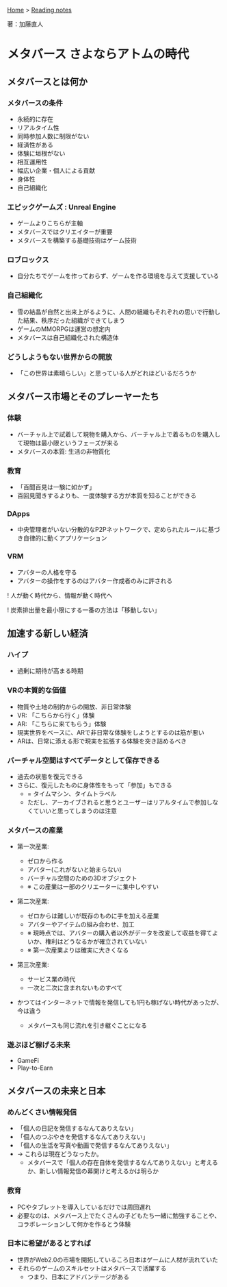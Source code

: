 <style>section h1 { color: #069; }</style>

[Home](/) > [Reading notes](/reading_notes/)

著：加藤直人

メタバース さよならアトムの時代
===

## メタバースとは何か

### メタバースの条件
* 永続的に存在
* リアルタイム性
* 同時参加人数に制限がない
* 経済性がある
* 体験に垣根がない
* 相互運用性
* 幅広い企業・個人による貢献
* 身体性
* 自己組織化

### エピックゲームズ : Unreal Engine
* ゲームよりこちらが主軸
* メタバースではクリエイターが重要
* メタバースを構築する基礎技術はゲーム技術

### ロブロックス
* 自分たちでゲームを作っておらず、ゲームを作る環境を与えて支援している

### 自己組織化
* 雪の結晶が自然と出来上がるように、人間の組織もそれぞれの思いで行動した結果、秩序だった組織ができてしまう
* ゲームのMMORPGは運営の想定内
* メタバースは自己組織化された構造体

### どうしようもない世界からの開放
* 「この世界は素晴らしい」と思っている人がどれほどいるだろうか


## メタバース市場とそのプレーヤーたち

### 体験
* バーチャル上で試着して現物を購入から、バーチャル上で着るものを購入して現物は最小限というフェーズが来る
* メタバースの本質: 生活の非物質化

### 教育
* 「百聞百見は一験に如かず」
* 百回見聞きするよりも、一度体験する方が本質を知ることができる

### DApps
* 中央管理者がいない分散的なP2Pネットワークで、定められたルールに基づき自律的に動くアプリケーション

### VRM
* アバターの人格を守る
* アバターの操作をするのはアバター作成者のみに許される

! 人が動く時代から、情報が動く時代へ

! 炭素排出量を最小限にする一番の方法は「移動しない」


## 加速する新しい経済

### ハイプ
* 過剰に期待が高まる時期

### VRの本質的な価値
* 物質や土地の制約からの開放、非日常体験
* VR: 「こちらから行く」体験
* AR: 「こちらに来てもらう」体験
* 現実世界をベースに、ARで非日常な体験をしようとするのは筋が悪い
* ARは、日常に添える形で現実を拡張する体験を突き詰めるべき

### バーチャル空間はすべてデータとして保存できる
* 過去の状態を復元できる
* さらに、復元したものに身体性をもって「参加」もできる
	* = タイムマシン、タイムトラベル
	* ただし、アーカイブされると思うとユーザーはリアルタイムで参加しなくていいと思ってしまうのは注意

### メタバースの産業
* 第一次産業:
	* ゼロから作る
	* アバター(これがないと始まらない)
	* バーチャル空間のための3Dオブジェクト
	* ※ この産業は一部のクリエーターに集中しやすい
* 第二次産業:
	* ゼロからは難しいが既存のものに手を加える産業
	* アバターやアイテムの組み合わせ、加工
	* ※ 現時点では、アバターの購入者以外がデータを改変して収益を得てよいか、権利はどうなるかが確立されていない
	* ※ 第一次産業よりは確実に大きくなる
* 第三次産業:
	* サービス業の時代
	* 一次と二次に含まれないものすべて

* かつてはインターネットで情報を発信しても1円も稼げない時代があったが、今は違う
	* メタバースも同じ流れを引き継ぐことになる

### 遊ぶほど稼げる未来
* GameFi
* Play-to-Earn


## メタバースの未来と日本

### めんどくさい情報発信
* 「個人の日記を発信するなんてありえない」
* 「個人のつぶやきを発信するなんてありえない」
* 「個人の生活を写真や動画で発信するなんてありえない」
* → これらは現在どうなったか。
	* メタバースで「個人の存在自体を発信するなんてありえない」と考えるか、新しい情報発信の幕開けと考えるかは明らか

### 教育
* PCやタブレットを導入しているだけでは周回遅れ
* 必要なのは、メタバース上でたくさんの子どもたち一緒に勉強することや、コラボレーションして何かを作るとう体験

### 日本に希望があるとすれば
* 世界がWeb2.0の市場を開拓しているころ日本はゲームに人材が流れていた
* それらのゲームのスキルセットはメタバースで活躍する
	* つまり、日本にアドバンテージがある
